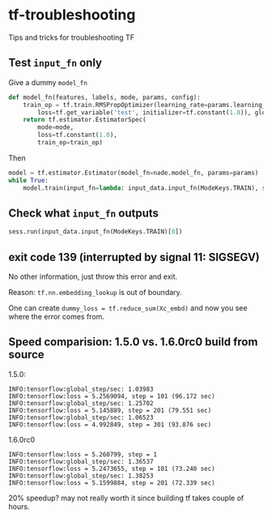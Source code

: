 # tf-troubleshooting
Tips and tricks for troubleshooting TF 

## Test `input_fn` only
Give a dummy `model_fn`
```python
def model_fn(features, labels, mode, params, config):
    train_op = tf.train.RMSPropOptimizer(learning_rate=params.learning_rate).minimize(
        loss=tf.get_variable('test', initializer=tf.constant(1.0)), global_step=tf.train.get_global_step())
    return tf.estimator.EstimatorSpec(
        mode=mode,
        loss=tf.constant(1.0),
        train_op=train_op)
```

Then 

```python
model = tf.estimator.Estimator(model_fn=nade.model_fn, params=params)
while True:
    model.train(input_fn=lambda: input_data.input_fn(ModeKeys.TRAIN), steps=params.eval_step)
```

## Check what `input_fn` outputs
```python
sess.run(input_data.input_fn(ModeKeys.TRAIN)[0])
```

## exit code 139 (interrupted by signal 11: SIGSEGV)
No other information, just throw this error and exit.

Reason: `tf.nn.embedding_lookup` is out of boundary.

One can create `dummy_loss = tf.reduce_sum(Xc_embd)` and now you see where the error comes from.

## Speed comparision: 1.5.0 vs. 1.6.0rc0 build from source
1.5.0:
```log
INFO:tensorflow:global_step/sec: 1.03983
INFO:tensorflow:loss = 5.2569094, step = 101 (96.172 sec)
INFO:tensorflow:global_step/sec: 1.25702
INFO:tensorflow:loss = 5.145889, step = 201 (79.551 sec)
INFO:tensorflow:global_step/sec: 1.06523
INFO:tensorflow:loss = 4.992849, step = 301 (93.876 sec)
```
1.6.0rc0
```log
INFO:tensorflow:loss = 5.260799, step = 1
INFO:tensorflow:global_step/sec: 1.36537
INFO:tensorflow:loss = 5.2473655, step = 101 (73.240 sec)
INFO:tensorflow:global_step/sec: 1.38253
INFO:tensorflow:loss = 5.1599884, step = 201 (72.339 sec)
```
20% speedup? may not really worth it since building tf takes couple of hours.

